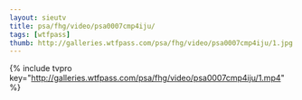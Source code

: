 ```yaml
--- 
layout: sieutv
title: psa/fhg/video/psa0007cmp4iju/
tags: [wtfpass]
thumb: http://galleries.wtfpass.com/psa/fhg/video/psa0007cmp4iju/1.jpg
---
```

{% include tvpro key="http://galleries.wtfpass.com/psa/fhg/video/psa0007cmp4iju/1.mp4" %} 
